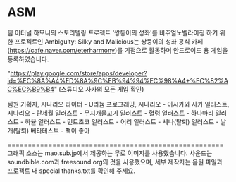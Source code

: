 # ASM
팀 이터널 하모니의 스토리텔링 프로젝트 '쌍둥이의 성좌'를 비주얼노벨라이징 하기 위한 프로젝트인 Ambiguity: Silky and Malicious는
쌍둥이의 성좌 공식 카페(https://cafe.naver.com/eterharmony)를 기점으로 활동하며 안드로이드 용 게임을 등록하였습니다.

"https://play.google.com/store/apps/developer?id=%EC%8A%A4%ED%8A%9C%EB%94%94%EC%98%A4+%EC%82%AC%EC%B9%B4"
(스튜디오 사카의 모든 게임 확인)

팀원
기획자, 시나리오 라이터 - U라늄
프로그래밍, 시나리오 - 이시카와 사카
일러스트, 시나리오 - 란세월
일러스트 - 무지개물고기
일러스트 - 혈령
일러스트 - 하나마리
일러스트 - 하율 
일러스트 - 민트초코
일러스트 - 어리
일러스트 - 세나(탈퇴)
일러스트 - 날개(탈퇴)
베타테스트 - 책이 좋아

=====================================================\
그래픽 소스는 mao.sub.jp에서 제공하는 무료 이미지를 사용했습니다.
사운드는 soundbible.com과 freesound.org의 것을 사용했으며, 세부 제작자는 음원 파일과 프로젝트 내 special thanks.txt를 확인해 주세요.
